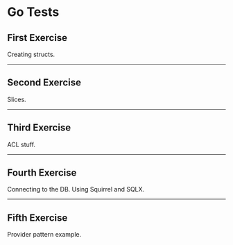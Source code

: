 # Go Tests

## First Exercise

Creating structs.

---

## Second Exercise

Slices.

---

## Third Exercise

ACL stuff.

---

## Fourth Exercise

Connecting to the DB. Using Squirrel and SQLX.

---

## Fifth Exercise

Provider pattern example.